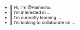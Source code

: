 - 👋 Hi, I’m @Haineshu
- 👀 I’m interested in ...
- 🌱 I’m currently learning ...
- 💞️ I’m looking to collaborate on ...

<!---
Haineshu/Haineshu is a ✨ special ✨ repository because its `README.md` (this file) appears on your GitHub profile.
You can click the Preview link to take a look at your changes.
--->
